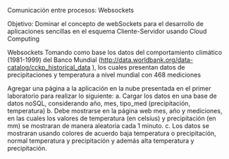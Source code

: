 Comunicación entre procesos: Websockets

Objetivo:
Dominar el concepto de webSockets para el desarrollo de aplicaciones sencillas en el esquema Cliente-Servidor usando Cloud Computing

Websockets
Tomando como base los datos del comportamiento climático (1981-1999) del Banco Mundial (http://data.worldbank.org/data-catalog/cckp_historical_data ), los cuales presentan datos de precipitaciones y temperatura a nivel mundial con 468 mediciones 

Agregar una página a la aplicación en la nube presentada en el primer laboratorio para
realizar lo siguiente:
    a. Cargar los datos en una base de datos noSQL, considerando año, mes, tipo_med (precipitación, temperatura)
    b. Debe mostrarse en la página web mes, año y mediciones, en las cuales los valores de temperatura (en celsius) y precipitación (en mm) se mostraran de manera aleatoria cada 1 minuto.
    c. Los datos se mostraran usando colores de acuerdo baja temperatura o precipitación, normal temperatura y precipitación y además alta temperatura y precipitación.